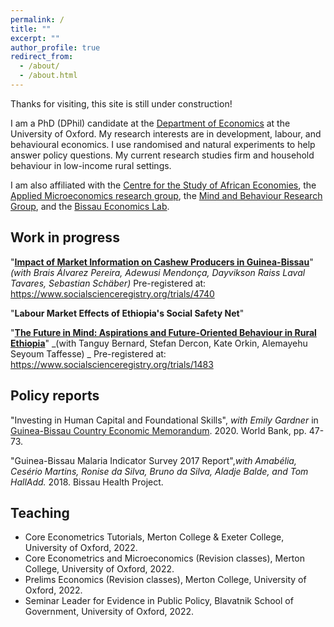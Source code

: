 ```yaml
---
permalink: /
title: ""
excerpt: ""
author_profile: true
redirect_from: 
  - /about/
  - /about.html
---
```


Thanks for visiting, this site is still under construction!

I am a PhD (DPhil) candidate at the [Department of Economics](https://www.economics.ox.ac.uk/) at the University of Oxford. My research interests are in development, labour, and behavioural economics. I use randomised and natural experiments to help answer policy questions. My current research studies firm and household behaviour in low-income rural settings.

I am also affiliated with the [Centre for the Study of African Economies](https://www.csae.ox.ac.uk/), the [Applied Microeconomics research group](https://www.economics.ox.ac.uk/applied-microeconomics-0), the [Mind and Behaviour Research Group](https://mbrg.bsg.ox.ac.uk/), and the [Bissau Economics Lab](https://bissaueconomicslab.weebly.com/).


## Work in progress 

"**[Impact of Market Information on Cashew Producers in Guinea-Bissau](https://bissaueconomicslab.weebly.com/projects.html)**"
_(with Brais Álvarez Pereira, Adewusi Mendonça, Dayvikson Raiss Laval Tavares, Sebastian Schäber)_
Pre-registered at: https://www.socialscienceregistry.org/trials/4740

"**Labour Market Effects of Ethiopia's Social Safety Net**"

"**[The Future in Mind: Aspirations and Future-Oriented Behaviour in Rural Ethiopia](https://mbrg.bsg.ox.ac.uk/mind-and-behaviour-projects/aspirations-and-forward-looking-behaviour-rural-ethiopia)**"
_(with Tanguy Bernard, Stefan Dercon, Kate Orkin, Alemayehu Seyoum Taffesse) _
Pre-registered at: https://www.socialscienceregistry.org/trials/1483

## Policy reports

"Investing in Human Capital and Foundational Skills", _with Emily Gardner_ in [Guinea-Bissau  Country  Economic Memorandum](https://documents.worldbank.org/en/publication/documents-reports/documentdetail/473261604385132681/guinea-bissau-country-economic-memorandum-escaping-the-low-growth-trap). 2020. World Bank, pp. 47-73. 

"Guinea-Bissau Malaria Indicator Survey 2017 Report",_with Amabélia, Cesério Martins, Ronise da Silva, Bruno da Silva, Aladje Balde, and Tom HallAdd._ 2018. Bissau Health Project.

## Teaching

* Core Econometrics Tutorials, Merton College & Exeter College, University of Oxford, 2022.
* Core Econometrics and Microeconomics (Revision classes), Merton College, University of Oxford, 2022.
* Prelims Economics (Revision classes), Merton College, University of Oxford, 2022.
* Seminar Leader for Evidence in Public Policy, Blavatnik School of Government, University of Oxford, 2022.

